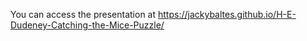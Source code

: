 You can access the presentation at https://jackybaltes.github.io/H-E-Dudeney-Catching-the-Mice-Puzzle/